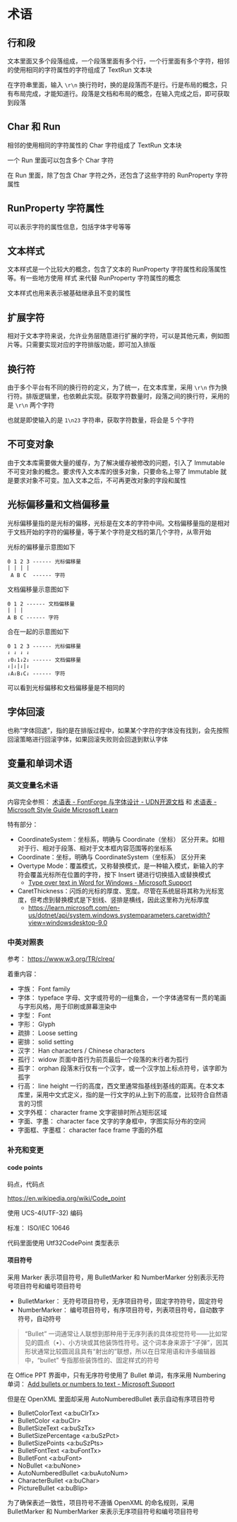 # 术语

## 行和段

文本里面又多个段落组成，一个段落里面有多个行，一个行里面有多个字符，相邻的使用相同的字符属性的字符组成了 TextRun 文本块

在字符串里面，输入 `\r\n` 换行符时，换的是段落而不是行。行是布局的概念，只有布局完成，才能知道行。段落是文档和布局的概念，在输入完成之后，即可获取到段落

## Char 和 Run

相邻的使用相同的字符属性的 Char 字符组成了 TextRun 文本块

一个 Run 里面可以包含多个 Char 字符

在 Run 里面，除了包含 Char 字符之外，还包含了这些字符的 RunProperty 字符属性

## RunProperty 字符属性

可以表示字符的属性信息，包括字体字号等等

## 文本样式

文本样式是一个比较大的概念，包含了文本的 RunProperty 字符属性和段落属性等。有一些地方使用 样式 来代替 RunProperty 字符属性的概念

文本样式也用来表示被基础继承且不变的属性

## 扩展字符

相对于文本字符来说，允许业务层随意进行扩展的字符，可以是其他元素，例如图片等。只需要实现对应的字符排版功能，即可加入排版

## 换行符

由于多个平台有不同的换行符的定义，为了统一，在文本库里，采用 `\r\n` 作为换行符。排版逻辑里，也依赖此实现。获取字符数量时，段落之间的换行符，采用的是 `\r\n` 两个字符

也就是即使输入的是 `1\n23` 字符串，获取字符数量，将会是 5 个字符

## 不可变对象

由于文本库需要做大量的缓存，为了解决缓存被修改的问题，引入了 Immutable 不可变对象的概念。要求传入文本库的很多对象，只要命名上带了 Immutable 就是要求对象不可变。加入文本之后，不可再更改对象的字段和属性

## 光标偏移量和文档偏移量

光标偏移量指的是光标的偏移，光标是在文本的字符中间。文档偏移量指的是相对于文档开始的字符的偏移量，等于某个字符是文档的第几个字符，从零开始

光标的偏移量示意图如下

```
0 1 2 3 ------ 光标偏移量
| | | |
 A B C  ------ 字符 
```

文档偏移量示意图如下

```
0 1 2 ------ 文档偏移量
| | |              
A B C ------ 字符
```

合在一起的示意图如下

```
0 1 2 3 ------ 光标偏移量
⇃ ⇃ ⇃ ⇃              
⇃0⇃1⇃2⇃ ------ 文档偏移量
⇃|⇃|⇃|⇃              
⇃A⇃B⇃C⇃ ------ 字符
```

可以看到光标偏移和文档偏移量是不相同的

## 字体回滚

也称“字体回退”，指的是在排版过程中，如果某个字符的字体没有找到，会先按照回滚策略进行回滚字体，如果回滚失败则会回退到默认字体

## 变量和单词术语

### 英文变量名术语

内容完全参照： [术语表 - FontForge 与字体设计 - UDN开源文档](https://doc.yonyoucloud.com/doc/wiki/project/fontforge-and-font-design/glossary.html ) 和 [术语表 - Microsoft Style Guide Microsoft Learn](https://learn.microsoft.com/en-us/style-guide/a-z-word-list-term-collections/t/text-text-message )

特有部分：

- CoordinateSystem：坐标系，明确与 Coordinate（坐标） 区分开来。如相对于行、相对于段落、相对于文本框内容范围等的坐标系
- Coordinate：坐标，明确与 CoordinateSystem（坐标系） 区分开来
- Overtype Mode：覆盖模式，又称替换模式，是一种输入模式，新输入的字符会覆盖光标所在位置的字符，按下 Insert 键进行切换插入或替换模式 
  - [Type over text in Word for Windows - Microsoft Support](https://support.microsoft.com/en-us/office/type-over-text-in-word-for-windows-62c15c48-0936-4902-affe-4cadd71b7038 )
- CaretThickness：闪烁的光标的厚度、宽度。尽管在系统层将其称为光标宽度，但考虑到替换模式是下划线、竖排是横线，因此这里称为光标厚度
  - https://learn.microsoft.com/en-us/dotnet/api/system.windows.systemparameters.caretwidth?view=windowsdesktop-9.0

### 中英对照表

参考： https://www.w3.org/TR/clreq/

着重内容：

- 字族： Font family
- 字体： typeface 字母、文字或符号的一组集合，一个字体通常有一贯的笔画与字形风格，用于印刷或屏幕渲染中
- 字型： Font
- 字形： Glyph
- 疏排： Loose setting
- 密排： solid setting
- 汉字： Han characters / Chinese characters
- 孤行： widow 页面中首行为前页最后一个段落的末行者为孤行
- 孤字： orphan 段落末行仅有一个汉字，或一个汉字加上标点符号，该字即为孤字
- 行高： line height 一行的高度，西文里通常指基线到基线的距离。在本文本库里，采用中文式定义，指的是一行文字的从上到下的高度，比较符合自然语言的习惯
- 文字外框： character frame	文字密排时所占矩形区域
- 字面、字墨： character face 文字的字身框中，字图实际分布的空间
- 字面框、字墨框： character face frame 字面的外框


### 补充和变更

#### code points

码点，代码点

https://en.wikipedia.org/wiki/Code_point

使用 UCS-4(UTF-32) 编码

标准： ISO/IEC 10646

代码里面使用 Utf32CodePoint 类型表示

#### 项目符号

采用 Marker 表示项目符号，用 BulletMarker 和 NumberMarker 分别表示无符号项目符号和编号项目符号

- BulletMarker： 无符号项目符号，无序项目符号，固定字符符号，固定符号
- NumberMarker： 编号项目符号，有序项目符号，列表项目符号，自动数字符号，自动符号

> “Bullet” 一词通常让人联想到那种用于无序列表的具体视觉符号——比如常见的圆点（•）、小方块或其他装饰性符号。这个词本身来源于“子弹”，因其形状通常比较圆润且具有“射出的”联想，所以在日常用语和许多编辑器中，“bullet” 专指那些装饰性的、固定样式的符号

在 Office PPT 界面中，只有无序符号使用了 Bullet 单词，有序采用 Numbering 单词： [Add bullets or numbers to text - Microsoft Support](https://support.microsoft.com/en-us/office/add-bullets-or-numbers-to-text-a6f1b87e-fca8-47da-ade9-5d99b7f41f04 )

但是在 OpenXML 里面却采用 AutoNumberedBullet 表示自动有序项目符号

- BulletColorText <a:buClrTx>
- BulletColor <a:buClr>
- BulletSizeText <a:buSzTx>
- BulletSizePercentage <a:buSzPct>
- BulletSizePoints <a:buSzPts>
- BulletFontText <a:buFontTx>
- BulletFont <a:buFont>
- NoBullet <a:buNone>
- AutoNumberedBullet <a:buAutoNum>
- CharacterBullet <a:buChar>
- PictureBullet <a:buBlip>

为了确保表述一致性，项目符号不遵循 OpenXML 的命名规则，采用 BulletMarker 和 NumberMarker 来表示无序项目符号和编号项目符号